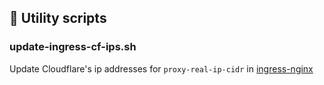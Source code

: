## :toolbox: Utility scripts

### update-ingress-cf-ips.sh
Update Cloudflare's ip addresses for `proxy-real-ip-cidr` in
[ingress-nginx]( ../cluster/networking/ingress-nginx/helmrelease.yaml)
